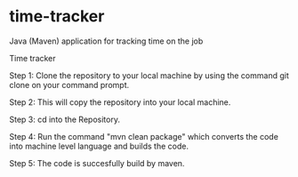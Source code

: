 # time-tracker
Java (Maven) application for tracking time on the job

Time tracker

Step 1: Clone the repository to your local machine by using the command
git clone <URL OF REPOSITORY>  on your command prompt.

Step 2: This will copy the repository into your local machine.

Step 3: cd into the Repository.

Step 4: Run the command "mvn clean package" which converts the code into machine level language and builds the code.
 
Step 5: The code is succesfully build by maven. 


